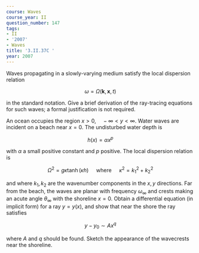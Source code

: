 ```yaml
---
course: Waves
course_year: II
question_number: 147
tags:
- II
- '2007'
- Waves
title: '3.II.37C '
year: 2007
---
```



Waves propagating in a slowly-varying medium satisfy the local dispersion relation

$$\omega=\Omega(\mathbf{k}, \mathbf{x}, t)$$

in the standard notation. Give a brief derivation of the ray-tracing equations for such waves; a formal justification is not required.

An ocean occupies the region $x>0, \quad-\infty<y<\infty$. Water waves are incident on a beach near $x=0$. The undisturbed water depth is

$$h(x)=\alpha x^{p}$$

with $\alpha$ a small positive constant and $p$ positive. The local dispersion relation is

$$\Omega^{2}=g \kappa \tanh (\kappa h) \quad \text { where } \quad \kappa^{2}=k_{1}^{2}+k_{2}^{2}$$

and where $k_{1}, k_{2}$ are the wavenumber components in the $x, y$ directions. Far from the beach, the waves are planar with frequency $\omega_{\infty}$ and crests making an acute angle $\theta_{\infty}$ with the shoreline $x=0$. Obtain a differential equation (in implicit form) for a ray $y=y(x)$, and show that near the shore the ray satisfies

$$y-y_{0} \sim A x^{q}$$

where $A$ and $q$ should be found. Sketch the appearance of the wavecrests near the shoreline.